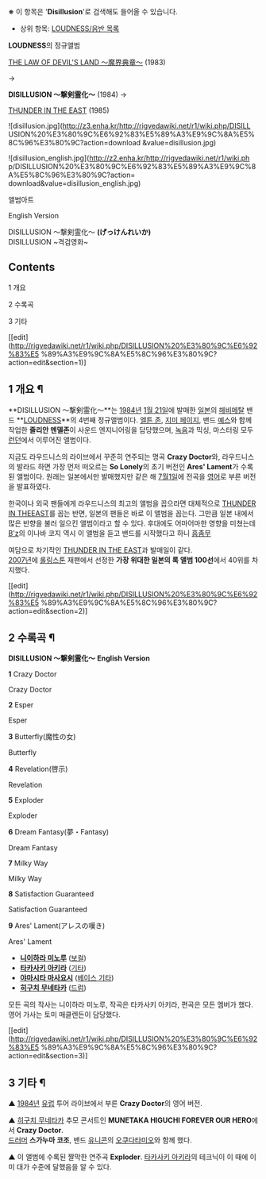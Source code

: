 **※** 이 항목은 '**Disillusion**'로 검색해도 들어올 수 있습니다.

  * 상위 항목: [LOUDNESS/음반 목록](LOUDNESS/%EC%9D%8C%EB%B0%98%20%EB%AA%A9%EB%A1%9D.md)  

**LOUDNESS**의 정규앨범 

[THE LAW OF DEVIL'S LAND 〜魔界典章〜](THE%20LAW%20OF%20DEVIL%27S%20LAND%20%E3%80%9C%E9%AD%94%E7%95%8C%E5%85%B8%E7%AB%A0%E3%80%9C.md) (1983)

→

**DISILLUSION 〜撃剣霊化〜** (1984) 
→

[THUNDER IN THE EAST](THUNDER%20IN%20THE%20EAST.md) (1985)

  

![disillusion.jpg](http://z3.enha.kr/http://rigvedawiki.net/r1/wiki.php/DISILL
USION%20%E3%80%9C%E6%92%83%E5%89%A3%E9%9C%8A%E5%8C%96%E3%80%9C?action=download
&value=disillusion.jpg)

![disillusion_english.jpg](http://z2.enha.kr/http://rigvedawiki.net/r1/wiki.ph
p/DISILLUSION%20%E3%80%9C%E6%92%83%E5%89%A3%E9%9C%8A%E5%8C%96%E3%80%9C?action=
download&value=disillusion_english.jpg)

앨범아트

English Version

DISILLUSION 〜撃剣霊化〜 **(げっけんれいか)**  
DISILLUSION ~격검영화~

## Contents

    

1 개요

2 수록곡

3 기타

[[edit](http://rigvedawiki.net/r1/wiki.php/DISILLUSION%20%E3%80%9C%E6%92%83%E5
%89%A3%E9%9C%8A%E5%8C%96%E3%80%9C?action=edit&section=1)]

## 1 개요 ¶

**DISILLUSION 〜撃剣霊化〜**는 [1984년](1984%EB%85%84.md) [1월 21일](1%EC%9B%94%2021%EC%9D%BC.md)에 발매한 [일본](%EC%9D%BC%EB%B3%B8.md)의 [헤비메탈](%ED%97%A4%EB%B9%84%EB%A9%94%ED%83%88.md) 밴드 **[LOUDNESS](LOUDNESS.md)**의 4번째 정규앨범이다. [엘튼 존](%EC%97%98%ED%8A%BC%20%EC%A1%B4.md), [지미 페이지](%EC%A7%80%EB%AF%B8%20%ED%8E%98%EC%9D%B4%EC%A7%80.md), 밴드 [예스](%EC%98%88%EC%8A%A4%28%EB%B0%B4%EB%93%9C%29.md)와 함께 작업한 **줄리안 멘델존**이 사운드 엔지니어링을 담당했으며, [녹음](%EB%85%B9%EC%9D%8C.md)과 믹싱, 마스터링 모두 [런던](%EB%9F%B0%EB%8D%98.md)에서 이루어진 앨범이다.

  

지금도 라우드니스의 라이브에서 꾸준히 연주되는 명곡 **Crazy Doctor**와, 라우드니스의 발라드 하면 가장 먼저 떠오르는 **So
Lonely**의 초기 버전인 **Ares' Lament**가 수록된 앨범이다. 원래는 일본에서만 발매했지만 같은 해 [7월1일](7%EC%9B%94%201%EC%9D%BC.md)에 전곡을 [영어](%EC%98%81%EC%96%B4.md)로 부른 버전을
발표하였다.

  

한국이나 외국 팬들에게 라우드니스의 최고의 앨범을 꼽으라면 대체적으로 [THUNDER IN THEEAST](THUNDER%20IN%20THE%20EAST.md)를 꼽는 반면, 일본의 팬들은 바로 이 앨범을 꼽는다. 그만큼 일본
내에서 많은 반향을 불러 일으킨 앨범이라고 할 수 있다. 후대에도 어마어마한 영향을 미쳤는데 [B'z](B%27z.md)의 이나바 코지
역시 이 앨범을 듣고 밴드를 시작했다고 하니 [흠좀무](%ED%9D%A0%EC%A2%80%EB%AC%B4.md)

  

여담으로 차기작인 [THUNDER IN THE EAST](THUNDER%20IN%20THE%20EAST.md)과 발매일이 같다.  
[2007년](2007%EB%85%84.md)에 [롤링스톤](%EB%A1%A4%EB%A7%81%20%EC%8A%A4%ED%86%A4.md) 재팬에서 선정한 **가장 위대한 일본의 록 앨범
100선**에서 40위를 차지했다.

[[edit](http://rigvedawiki.net/r1/wiki.php/DISILLUSION%20%E3%80%9C%E6%92%83%E5
%89%A3%E9%9C%8A%E5%8C%96%E3%80%9C?action=edit&section=2)]

## 2 수록곡 ¶

**DISILLUSION 〜撃剣霊化〜**
**English Version**

**1**
Crazy Doctor

Crazy Doctor

**2**
Esper

Esper

**3**
Butterfly(魔性の女)

Butterfly

**4**
Revelation(啓示)

Revelation

**5**
Exploder

Exploder

**6**
Dream Fantasy(夢・Fantasy)

Dream Fantasy

**7**
Milky Way

Milky Way

**8**
Satisfaction Guaranteed

Satisfaction Guaranteed

**9**
Ares' Lament(アレスの嘆き)

Ares' Lament

  

  * **[니이하라 미노루](%EB%8B%88%EC%9D%B4%ED%95%98%EB%9D%BC%20%EB%AF%B8%EB%85%B8%EB%A3%A8.md)** ([보컬](%EB%B3%B4%EC%BB%AC%EB%A6%AC%EC%8A%A4%ED%8A%B8.md))
  * **[타카사키 아키라](%ED%83%80%EC%B9%B4%EC%82%AC%ED%82%A4%20%EC%95%84%ED%82%A4%EB%9D%BC.md)** ([기타](%EA%B8%B0%ED%83%80.md))
  * **[야마시타 마사요시](%EC%95%BC%EB%A7%88%EC%8B%9C%ED%83%80%20%EB%A7%88%EC%82%AC%EC%9A%94%EC%8B%9C.md)** ([베이스 기타](%EB%B2%A0%EC%9D%B4%EC%8A%A4%20%EA%B8%B0%ED%83%80.md))
  * **[히구치 무네타카](%ED%9E%88%EA%B5%AC%EC%B9%98%20%EB%AC%B4%EB%84%A4%ED%83%80%EC%B9%B4.md)** ([드럼](%EB%93%9C%EB%9F%BC.md))  

모든 곡의 작사는 니이하라 미노루, 작곡은 타카사키 아키라, 편곡은 모든 멤버가 했다.  
영어 가사는 토미 매클렌든이 담당했다.

[[edit](http://rigvedawiki.net/r1/wiki.php/DISILLUSION%20%E3%80%9C%E6%92%83%E5
%89%A3%E9%9C%8A%E5%8C%96%E3%80%9C?action=edit&section=3)]

## 3 기타 ¶

  

▲ [1984년](1984%EB%85%84.md) [유럽](%EC%9C%A0%EB%9F%BD.md) 투어 라이브에서 부른
**Crazy Doctor**의 영어 버전.

  
  

▲ [히구치 무네타카](%ED%9E%88%EA%B5%AC%EC%B9%98%20%EB%AC%B4%EB%84%A4%ED%83%80%EC%B9%B4.md) 추모 콘서트인 **MUNETAKA HIGUCHI FOREVER OUR HERO**에서 **Crazy Doctor**.  
[드러머](%EB%93%9C%EB%9F%AC%EB%A8%B8.md) **스가누마 코조**, 밴드
[유니콘](%EC%9C%A0%EB%8B%88%EC%BD%98%28%EB%B0%B4%EB%93%9C%29.md)의 [오쿠다타미오](%EC%98%A4%EC%BF%A0%EB%8B%A4%20%ED%83%80%EB%AF%B8%EC%98%A4.md)와 함께 했다.

  
  

▲ 이 앨범에 수록된 짤막한 연주곡 **Exploder**. [타카사키 아키라](%ED%83%80%EC%B9%B4%EC%82%AC%ED%82%A4%20%EC%95%84%ED%82%A4%EB%9D%BC.md)의 테크닉이 이 때에 이미 대가 수준에 달했음을 알 수 있다.


